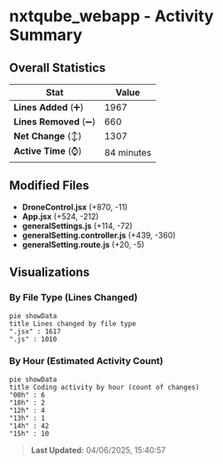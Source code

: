 # nxtqube_webapp - Activity Summary 

## Overall Statistics

| Stat                   | Value                                                             |
| ---------------------- | ----------------------------------------------------------------- |
| **Lines Added** (➕)   | 1967                                          |
| **Lines Removed** (➖) | 660                                        |
| **Net Change** (↕)    | 1307                |
| **Active Time** (⌚)   | 84 minutes |


## Modified Files
- **DroneControl.jsx** (+870, -11)
- **App.jsx** (+524, -212)
- **generalSettings.js** (+114, -72)
- **generalSetting.controller.js** (+439, -360)
- **generalSetting.route.js** (+20, -5)

## Visualizations

### By File Type (Lines Changed)

```mermaid
pie showData
title Lines changed by file type
".jsx" : 1617
".js" : 1010
```

### By Hour (Estimated Activity Count)

```mermaid
pie showData
title Coding activity by hour (count of changes)
"00h" : 6
"10h" : 2
"12h" : 4
"13h" : 1
"14h" : 42
"15h" : 10
```


> **Last Updated:** 04/06/2025, 15:40:57